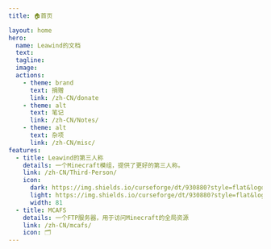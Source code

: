 ```yaml
---
title: 🏠首页

layout: home
hero:
  name: Leawind的文档
  text:
  tagline:
  image: 
  actions:
    - theme: brand
      text: 捐赠
      link: /zh-CN/donate
    - theme: alt
      text: 笔记
      link: /zh-CN/Notes/
    - theme: alt
      text: 杂项
      link: /zh-CN/misc/
features:
  - title: Leawind的第三人称
    details: 一个Minecraft模组，提供了更好的第三人称。
    link: /zh-CN/Third-Person/
    icon: 
      dark: https://img.shields.io/curseforge/dt/930880?style=flat&logo=curseforge&logoColor=f16436&label=%20&color=4f4f4f
      light: https://img.shields.io/curseforge/dt/930880?style=flat&logo=curseforge&logoColor=4f4f4f&label=%20&color=f16436
      width: 81
  - title: MCAFS
    details: 一个FTP服务器，用于访问Minecraft的全局资源
    link: /zh-CN/mcafs/
    icon: 🗂
---
```


